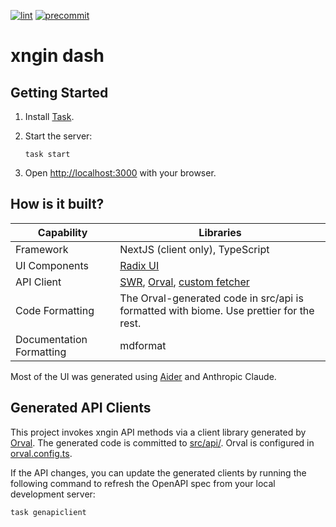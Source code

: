 [![lint](https://github.com/agency-fund/xngin-dash/actions/workflows/lint.yaml/badge.svg?branch=main)](https://github.com/agency-fund/xngin-dash/actions/workflows/lint.yaml)
[![precommit](https://github.com/agency-fund/xngin-dash/actions/workflows/precommit.yaml/badge.svg?branch=main)](https://github.com/agency-fund/xngin-dash/actions/workflows/precommit.yaml)

# xngin dash

## Getting Started

1. Install [Task](https://taskfile.dev/).

1. Start the server:

   ```shell
   task start
   ```

1. Open [http://localhost:3000](http://localhost:3000) with your browser.

## How is it built?

| Capability               | Libraries                                                                                                                     |
| ------------------------ | ----------------------------------------------------------------------------------------------------------------------------- |
| Framework                | NextJS (client only), TypeScript                                                                                              |
| UI Components            | [Radix UI](https://www.radix-ui.com/)                                                                                         |
| API Client               | [SWR](https://swr.vercel.app/), [Orval](https://github.com/orval-labs/orval), [custom fetcher](./src/services/orval-fetch.ts) |
| Code Formatting          | The Orval-generated code in src/api is formatted with biome. Use prettier for the rest.                                       |
| Documentation Formatting | mdformat                                                                                                                      |

Most of the UI was generated using [Aider](https://aider.chat/) and Anthropic Claude.

## Generated API Clients

This project invokes xngin API methods via a client library generated by [Orval](https://github.com/orval-labs/orval).
The generated code is committed to [src/api/](src/api/). Orval is configured in [orval.config.ts](./orval.config.ts).

If the API changes, you can update the generated clients by running the following command to refresh the OpenAPI spec
from your local development server:

```bash
task genapiclient
```
